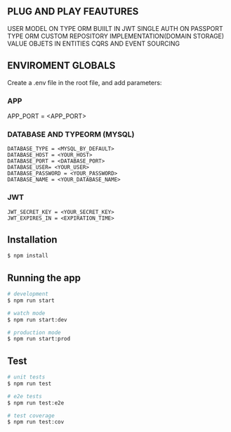 ## PLUG AND PLAY FEAUTURES

USER MODEL ON TYPE ORM
BUIILT IN JWT SINGLE AUTH ON PASSPORT
TYPE ORM CUSTOM REPOSITORY IMPLEMENTATION(DOMAIN STORAGE)
VALUE OBJETS IN ENTITIES
CQRS AND EVENT SOURCING

## ENVIROMENT GLOBALS

Create a .env file in the root file, and add parameters:

### APP
APP_PORT = <APP_PORT>

### DATABASE AND TYPEORM (MYSQL)
```
DATABASE_TYPE = <MYSQL_BY_DEFAULT>
DATABASE_HOST = <YOUR_HOST>
DATABASE_PORT = <DATABASE_PORT>
DATABASE_USER= <YOUR_USER>
DATABASE_PASSWORD = <YOUR_PASSWORD>
DATABASE_NAME = <YOUR_DATABASE_NAME>
```

### JWT
```
JWT_SECRET_KEY = <YOUR_SECRET_KEY>
JWT_EXPIRES_IN = <EXPIRATION_TIME>
```


## Installation

```bash
$ npm install
```

## Running the app

```bash
# development
$ npm run start

# watch mode
$ npm run start:dev

# production mode
$ npm run start:prod
```

## Test

```bash
# unit tests
$ npm run test

# e2e tests
$ npm run test:e2e

# test coverage
$ npm run test:cov
```

